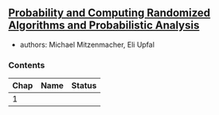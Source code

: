 ## [Probability and Computing Randomized Algorithms and Probabilistic Analysis](file:///C:/Users/hwang14/Dropbox/1_Gradual_Courses/e-book/Math/Probability/probability%20and%20computing%20_mitzenmacher_upfal.pdf)

- authors: Michael Mitzenmacher, Eli Upfal

### Contents
| Chap| Name| Status|
|:--------|:--------|:---------|
|1         |  |  |